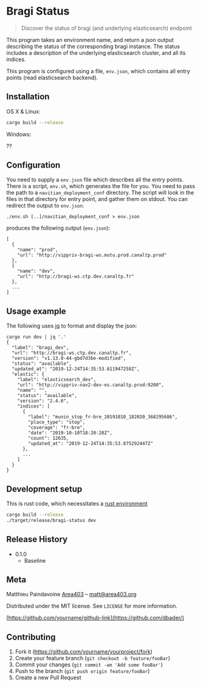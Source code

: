# Bragi Status

> Discover the status of bragi (and underlying elasticsearch) endpoint

This program takes an environment name, and return a json output describing the status
of the corresponding bragi instance. The status includes a description of the underlying
elasticsearch cluster, and all its indices.

This program is configured using a file, `env.json`, which contains all entry points (read
elasticsearch backend).

## Installation

OS X & Linux:

```sh
cargo build --release
```

Windows:

??

## Configuration

You need to supply a `env.json` file which describes all the entry points. There is a script,
`env.sh`, which generates the file for you. You need to pass the path to
a `navitian_deployment_conf` directory. The script will look in the files in that directory for
entry point, and gather them on stdout. You can redirect the output to `env.json`:

```
./env.sh [..]/navitian_deployment_conf > env.json
```

produces the following output (`env.json`):

```
[
  {
    "name": "prod",
    "url": "http://vippriv-bragi-ws.mutu.prod.canaltp.prod"
  },
  {
    "name": "dev",
    "url": "http://bragi-ws.ctp.dev.canaltp.fr"
  },
  ...
]
```

## Usage example

The following uses [jq](https://stedolan.github.io/jq/) to format and display the json:

```shell
cargo run dev | jq '.'
{
  "label": "bragi_dev",
  "url": "http://bragi-ws.ctp.dev.canaltp.fr",
  "version": "v1.13.0-44-gbd7d3be-modified",
  "status": "available",
  "updated_at": "2019-12-24T14:35:53.611947258Z",
  "elastic": {
    "label": "elasticsearch_dev",
    "url": "http://vippriv-nav2-dev-es.canaltp.prod:9200",
    "name": "",
    "status": "available",
    "version": "2.4.6",
    "indices": [
      {
        "label": "munin_stop_fr-bre_20191010_182020_368295686",
        "place_type": "stop",
        "coverage": "fr-bre",
        "date": "2019-10-10T18:20:20Z",
        "count": 12635,
        "updated_at": "2019-12-24T14:35:53.875292447Z"
      },
      ...
    ]
  }
}
```

## Development setup

This is rust code, which necessitates a [rust
environment](https://www.rust-lang.org/learn/get-started)

```sh
cargo build --release
./target/release/bragi-status dev
```

## Release History

* 0.1.0
    * Baseline

## Meta

Matthieu Paindavoine  [Area403](http://area403.org) – matt@area403.org

Distributed under the MIT license. See ``LICENSE`` for more information.

[https://github.com/yourname/github-link](https://github.com/dbader/)

## Contributing

1. Fork it (<https://github.com/yourname/yourproject/fork>)
2. Create your feature branch (`git checkout -b feature/fooBar`)
3. Commit your changes (`git commit -am 'Add some fooBar'`)
4. Push to the branch (`git push origin feature/fooBar`)
5. Create a new Pull Request
